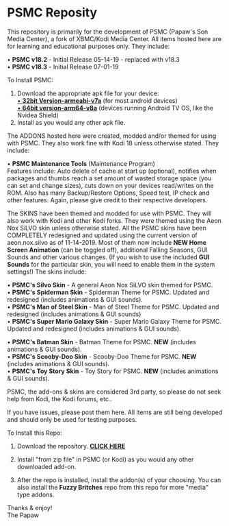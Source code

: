 # PSMC Reposity

This repository is primarily for the development of PSMC (Papaw's Son Media Center), a fork of XBMC/Kodi Media Center. All items hosted here are for learning and educational purposes only. They include:

• <B>PSMC v18.2</B> - Initial Release 05-14-19 - replaced with v18.3<BR>
• <B>PSMC v18.3</B> - Initial Release 07-01-19

To Install PSMC:
1. Download the appropriate apk file for your device:<br>
<a href="https://github.com/ThePapaw/psmc/blob/master/_PSMC%20APK%20Files/psmc-18.3-armeabi-v7a.apk?raw=true">• <B>32bit Version-armeabi-v7a</B></a> (for most android devices)<br>
<a href="https://github.com/ThePapaw/psmc/blob/master/_PSMC%20APK%20Files/psmc-18.3-Leia-arm64-v8a.apk?raw=true">• <B>64bit version-arm64-v8a</B></a>  (devices running Android TV OS, like the Nvidea Shield)
2. Install as you would any other apk file.


The ADDONS hosted here were created, modded and/or themed for using with PSMC. They also work fine with Kodi 18 unless otherwise stated. They include:

• <B>PSMC Maintenance Tools</B> (Maintenance Program)<BR>
Features include: Auto delete of cache at start up (optional), notifies when packages and thumbs reach a set amount of wasted storage space (you can set and change sizes), cuts down on your devices read/writes on the ROM. Also has many Backup/Restore Options, Speed test, IP check and other features. Again, please give credit to their respective developers.

The SKINS have been themed and modded for use with PSMC. They will also work with Kodi and other Kodi forks. They were themed using the Aeon Nox SiLVO skin unless otherwise stated. All the PSMC skins have been COMPLETELY redesigned and updated using the current version of aeon.nox.silvo as of 11-14-2019. Most of them now include <B>NEW Home Screen Animation</B> (can be toggled off), additional Falling Seasons, GUI Sounds and other various changes.  (If you wish to use the included <B>GUI Sounds</B> for the particular skin, you will need to enable them in the system settings!) The skins include:

• <B>PSMC's Silvo Skin</B> - A general Aeon Nox SiLVO skin themed for PSMC. <BR>
• <B>PSMC's Spiderman Skin</B> - Spiderman Theme for PSMC. Updated and redesigned (includes animations & GUI sounds). <BR>
• <B>PSMC's Man of Steel Skin</B> - Man of Steel Theme for PSMC. Updated and redesigned (includes animations & GUI sounds)<BR>
• <B>PSMC's Super Mario Galaxy Skin</B> - Super Mario Galaxy Theme for PSMC. Updated and redesigned (includes animations & GUI sounds). <BR>

• <B>PSMC's Batman Skin</B> - Batman Theme for PSMC. **NEW** (includes animations & GUI sounds). <BR>
• <B>PSMC's Scooby-Doo Skin</B> - Scooby-Doo Theme for PSMC. **NEW** (includes animations & GUI sounds). <BR>
• <B>PSMC's Toy Story Skin</B> - Toy Story for PSMC. **NEW** (includes animations & GUI sounds). <BR>

PSMC, the add-ons & skins are considered 3rd party, so please do not seek help from Kodi, the Kodi forums, etc..

If you have issues, please post them here. All items are still being developed and should only be used for testing purposes.

  
To Install this Repo:
1. Download the repository. <a href="https://github.com/ThePapaw/psmc/blob/master/_zips/repository.psmc/repository.psmc-1.0.12.zip?raw=true"><B>CLICK HERE</B></a>

2. Install "from zip file" in PSMC (or Kodi) as you would any other downloaded add-on.

3. After the repo is installed, install the addon(s) of your choosing. You can also install the <B>Fuzzy Britches</B> repo from this repo for more "media" type addons.


Thanks & enjoy!<BR>
	The Papaw
